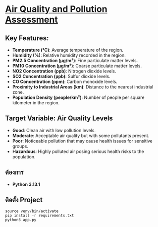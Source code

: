 # [Air Quality and Pollution Assessment](https://www.kaggle.com/datasets/mujtabamatin/air-quality-and-pollution-assessment?resource=download)

## Key Features:

- **Temperature (°C)**: Average temperature of the region.
- **Humidity (%)**: Relative humidity recorded in the region.
- **PM2.5 Concentration (µg/m³)**: Fine particulate matter levels.
- **PM10 Concentration (µg/m³)**: Coarse particulate matter levels.
- **NO2 Concentration (ppb)**: Nitrogen dioxide levels.
- **SO2 Concentration (ppb)**: Sulfur dioxide levels.
- **CO Concentration (ppm)**: Carbon monoxide levels.
- **Proximity to Industrial Areas (km)**: Distance to the nearest industrial zone.
- **Population Density (people/km²)**: Number of people per square kilometer in the region.

## Target Variable: Air Quality Levels

- **Good**: Clean air with low pollution levels.
- **Moderate**: Acceptable air quality but with some pollutants present.
- **Poor**: Noticeable pollution that may cause health issues for sensitive groups.
- **Hazardous**: Highly polluted air posing serious health risks to the population.

## ต้องการ

- **Python 3.13.1**

## ติดตั้ง Project

`source venv/bin/activate` <br>
`pip install -r requirements.txt` <br>
`python3 app.py`
